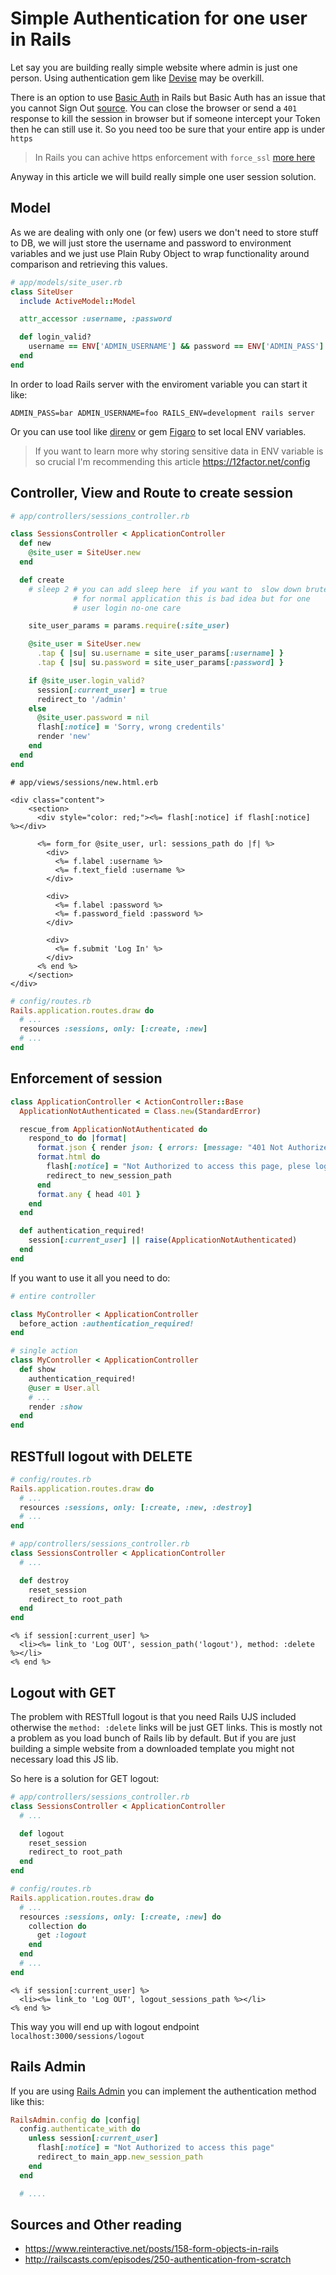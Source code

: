 # Simple Authentication for one user in Rails

Let say you are building really simple website where admin is just one
person. Using authentication gem like
[Devise](https://github.com/plataformatec/devise) may be overkill.

There is an option to use [Basic Auth](http://api.rubyonrails.org/classes/ActionController/HttpAuthentication/Basic.html) in Rails
but Basic Auth has an issue that you cannot Sign Out
[source](http://stackoverflow.com/questions/233507/how-to-log-out-user-from-web-site-using-basic-authentication). You can close the browser
or send a `401` response to kill the session in browser but if someone
intercept your Token then he can still use it. So you need too be sure
that your entire app is under `https`

> In Rails you can achive https enforcement with `force_ssl` [more here](http://www.eq8.eu/blogs/14-config-force_ssl-is-different-than-controller-force_ssl)

Anyway in this article we will build really simple one user session
solution.

## Model

As we are dealing with only one (or few) users we don't need to store stuff to DB,
we will just store the username
and password to environment variables and we just use Plain Ruby Object
to wrap functionality around comparison and retrieving this values.

```ruby
# app/models/site_user.rb
class SiteUser
  include ActiveModel::Model

  attr_accessor :username, :password

  def login_valid?
    username == ENV['ADMIN_USERNAME'] && password == ENV['ADMIN_PASS']
  end
end
```

In order to load Rails server with the enviroment variable you can
 start it like:

 `ADMIN_PASS=bar ADMIN_USERNAME=foo RAILS_ENV=development rails server`

Or you can use tool like [direnv](http://direnv.net/) or gem [Figaro](https://github.com/laserlemon/figaro) to set local ENV
variables.

> If you want to learn more why storing sensitive data in ENV variable
> is so crucial I'm recommending this article  https://12factor.net/config


## Controller, View and Route to create session

```ruby
# app/controllers/sessions_controller.rb

class SessionsController < ApplicationController
  def new
    @site_user = SiteUser.new
  end

  def create
    # sleep 2 # you can add sleep here  if you want to  slow down brute force attack
              # for normal application this is bad idea but for one
              # user login no-one care

    site_user_params = params.require(:site_user)

    @site_user = SiteUser.new
      .tap { |su| su.username = site_user_params[:username] }
      .tap { |su| su.password = site_user_params[:password] }

    if @site_user.login_valid?
      session[:current_user] = true
      redirect_to '/admin'
    else
      @site_user.password = nil
      flash[:notice] = 'Sorry, wrong credentils'
      render 'new'
    end
  end
end
```

```erb
# app/views/sessions/new.html.erb

<div class="content">
    <section>
      <div style="color: red;"><%= flash[:notice] if flash[:notice]  %></div>

      <%= form_for @site_user, url: sessions_path do |f| %>
        <div>
          <%= f.label :username %>
          <%= f.text_field :username %>
        </div>

        <div>
          <%= f.label :password %>
          <%= f.password_field :password %>
        </div>

        <div>
          <%= f.submit 'Log In' %>
        </div>
      <% end %>
    </section>
</div>
```

```ruby
# config/routes.rb
Rails.application.routes.draw do
  # ...
  resources :sessions, only: [:create, :new]
  # ...
end
```

## Enforcement of session

```ruby
class ApplicationController < ActionController::Base
  ApplicationNotAuthenticated = Class.new(StandardError)

  rescue_from ApplicationNotAuthenticated do
    respond_to do |format|
      format.json { render json: { errors: [message: "401 Not Authorized"] }, status: 401 }
      format.html do
        flash[:notice] = "Not Authorized to access this page, plese log in"
        redirect_to new_session_path
      end
      format.any { head 401 }
    end
  end

  def authentication_required!
    session[:current_user] || raise(ApplicationNotAuthenticated)
  end
end
```

If you want to use it all you need to do:

```ruby
# entire controller

class MyController < ApplicationController
  before_action :authentication_required!
end

# single action
class MyController < ApplicationController
  def show
    authentication_required!
    @user = User.all
    # ...
    render :show
  end
end
```

##  RESTfull logout with DELETE

```ruby
# config/routes.rb
Rails.application.routes.draw do
  # ...
  resources :sessions, only: [:create, :new, :destroy]
  # ...
end
```

```ruby
# app/controllers/sessions_controller.rb
class SessionsController < ApplicationController
  # ...

  def destroy
    reset_session
    redirect_to root_path
  end
end
```

```erb
<% if session[:current_user] %>
  <li><%= link_to 'Log OUT', session_path('logout'), method: :delete %></li>
<% end %>
```

##  Logout with GET

The problem with RESTfull logout is that you need Rails UJS included
otherwise the `method: :delete` links will be just GET links. This is
mostly not a problem as you load bunch of Rails lib by default. But if
you are just building a simple website from a downloaded template you
might not necessary load this JS lib.

So here is a solution for GET logout:


```ruby
# app/controllers/sessions_controller.rb
class SessionsController < ApplicationController
  # ...

  def logout
    reset_session
    redirect_to root_path
  end
end
```

```ruby
# config/routes.rb
Rails.application.routes.draw do
  # ...
  resources :sessions, only: [:create, :new] do
    collection do
      get :logout
    end
  end
  # ...
end
```

```erb
<% if session[:current_user] %>
  <li><%= link_to 'Log OUT', logout_sessions_path %></li>
<% end %>
```

This way you will end up with logout endpoint `localhost:3000/sessions/logout`

## Rails Admin

If you are using [Rails Admin](https://github.com/sferik/rails_admin)
you can implement the authentication method like this:


```ruby
RailsAdmin.config do |config|
  config.authenticate_with do
    unless session[:current_user]
      flash[:notice] = "Not Authorized to access this page"
      redirect_to main_app.new_session_path
    end
  end

  # ....
```

## Sources and Other reading

* https://www.reinteractive.net/posts/158-form-objects-in-rails
* http://railscasts.com/episodes/250-authentication-from-scratch

